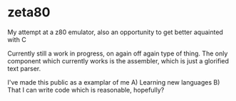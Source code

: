 zeta80
======

My attempt at a z80 emulator, also an opportunity to get better aquainted with C

Currently still a work in progress, on again off again type of thing. The only component which currently
works is the assembler, which is just a glorified text parser.

I've made this public as a examplar of me A) Learning new languages B) That I can write code which is reasonable, hopefully?